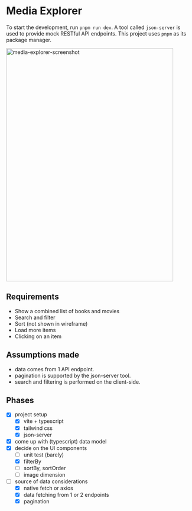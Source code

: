 # Media Explorer

To start the development, run `pnpm run dev`. A tool called `json-server` is used to provide mock RESTful API endpoints. This project uses `pnpm` as its package manager.

<img width="452" height="630" alt="media-explorer-screenshot" src="https://github.com/user-attachments/assets/b6a81895-6102-4ded-a7d7-4ad0e5bff4b0" />

## Requirements

- Show a combined list of books and movies
- Search and filter
- Sort (not shown in wireframe)
- Load more items
- Clicking on an item

## Assumptions made

- data comes from 1 API endpoint.
- pagination is supported by the json-server tool.
- search and filtering is performed on the client-side.

## Phases

- [x] project setup
  - [x] vite + typescript
  - [x] tailwind css
  - [x] json-server
- [x] come up with (typescript) data model
- [x] decide on the UI components
  - [ ] unit test (barely)
  - [x] filterBy
  - [ ] sortBy, sortOrder
  - [ ] image dimension
- [ ] source of data considerations
  - [x] native fetch or axios
  - [x] data fetching from 1 or 2 endpoints
  - [x] pagination
